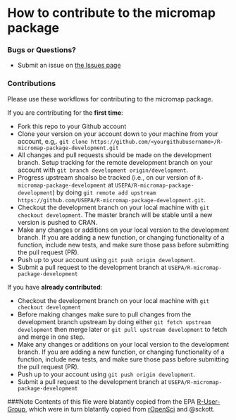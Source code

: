 How to contribute to the micromap package
================================

### Bugs or Questions?

* Submit an issue on [the Issues page](https://github.com/USEPA/R-micromap-package-development/issues)

### Contributions
Please use these workflows for contributing to the micromap package.

If you are contributing for the **first time**:

* Fork this repo to your Github account
* Clone your version on your account down to your machine from your account, e.g,. `git clone https://github.com/<yourgithubusername>/R-micromap-package-development.git`
* All changes and pull requests should be made on the development branch. Setup tracking for the remote development branch on your account with `git branch development origin/development`.
* Progress upstream shoalso be tracked (i.e., on our version of `R-micromap-package-development` at `USEPA/R-micromap-package-development`) by doing `git remote add upstream https://github.com/USEPA/R-micromap-package-development.git`. 
* Checkout the development branch on your local machine with `git checkout development`.  The master branch will be stable until a new version is pushed to CRAN.
* Make any changes or additions on your local version to the development branch.  If you are adding a new function, or changing functionality of a function, include new tests, and make sure those pass before submitting the pull request (PR).
* Push up to your account using `git push origin development`.
* Submit a pull request to the development branch at `USEPA/R-micromap-package-development`

If you have **already contributed**:

* Checkout the development branch on your local machine with `git checkout development`
* Before making changes make sure to pull changes from the development branch upstream by doing either `git fetch upstream development` then merge later or `git pull upstream development` to fetch and merge in one step.
* Make any changes or additions on your local version to the development branch.  If you are adding a new function, or changing functionality of a function, include new tests, and make sure those pass before submitting the pull request (PR).
* Push up to your account using `git push origin development`.
* Submit a pull request to the development branch at `USEPA/R-micromap-package-development`

###Note
Contents of this file were blatantly copied from the EPA [R-User-Group](https://github.com/USEPA/R-User-Group), which were in turn blatantly copied from [rOpenSci](https://github.com/rOpenSci) and @sckott.